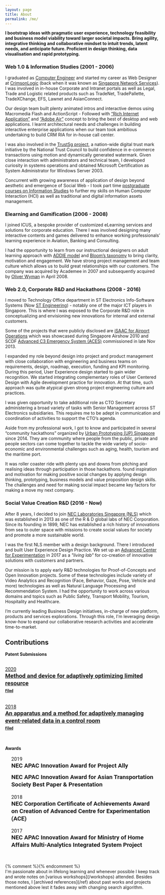 ```yaml
---
layout: page
title: About
permalink: /me/
---
```

<!-- <h2 class='sublead'> Social Value Design Practitioner </h2> -->

<!-- <h3 class='sublead'>Purpose driven Product Designer with over 20 years of experience based in Singapore. </h3> -->

**I bootstrap ideas with pragmatic user experience, technology feasibility and business model viability toward larger societal impacts. Bring agility, integrative thinking and collaborative mindset to intuit trends, latent needs, and anticipate future. Proficient in design thinking, data visualisation and rapid prototyping.**

### Web 1.0 & Information Studies (2001 - 2006)
I graduated as [Computer Engineer](https://www.ntu.edu.sg/) and started my career as Web Designer at [CrimsonLogic](https://www.crimsonlogic.com/) (back when it was known as [Singapore Network Services](https://hbr.org/1992/05/singapore-invests-in-the-nation-corporation)). I was involved in in-house Corporate and Intranet portals as well as Legal, Trade and Logistic related products such as TradeNet, TradePallette, TradeXChange, EFS, Lawnet and AsianConnect. 

<!-- During that period, Macromedia Dreamweaver and ["spacer.gif"](https://en.wikipedia.org/wiki/Spacer_GIF) were the way we did UI design. In 2003, [CSS Zen Garden](http://www.csszengarden.com/) appeared - inspiring designers to adopt cleaner HTML based on Web Standard. Combining CSS and JSP Tag Library, we developed primitive version of “Design System” to promote consistent and reusable user interfaces.  -->

Our design team built plenty animated intros and interactive demos using Macromedia Flash and ActionScript - Followed with [“Rich Internet Application”](https://en.wikipedia.org/wiki/Rich_web_application) and [“Adobe Air”](https://en.wikipedia.org/wiki/Adobe_AIR) concept to bring the best of desktop and web applications. I learnt architectural needs and challenges in building interactive enterprise applications when our team took ambitious undertaking to build CRM RIA for in-house call center. 

I was also involved in the [TrustSg project](https://www.imda.gov.sg/news-and-events/Media-Room/archived/ida/Media-Releases/2002/20061120095852), a nation-wide digital trust mark initiative by the National Trust Council to build confidence in e-commerce transactions using motion and dynamically generated watermark. Given close interaction with administrators and technical team, I developed curiosity in systems operations and obtained Microsoft Certification as System Administrator for Windows Server 2003.

Concurrent with growing awareness of application of design beyond aesthetic and emergence of Social Web - I took part time [postgraduate courses on Information Studies](https://www.ntu.edu.sg/education/graduate-programme/master-of-science-in-information-studies) to further my skills on Human Computer Interaction (HCI) as well as traditional and digital information assets management. 

### Elearning and Gamification (2006 - 2008)
I joined ICUS, a bespoke provider of customized eLearning services and solutions for corporate education. There I was involved designing many interactive contents and games delivered to enhance working professionals’ learning experience in Aviation, Banking and Consulting.

I had the opportunity to learn from our instructional designers on adult learning approach with [ADDIE model](https://opentextbc.ca/teachinginadigitalage/chapter/6-5-the-addie-model/) and [Bloom’s taxonomy](https://tips.uark.edu/using-blooms-taxonomy/) to bring clarity, motivation and engagement. We have strong project management and team culture which allows us to build great relationships with our customers. The company was acquired by Academee in 2007 and subsequently acquired by [Oliver Wyman](https://www.oliverwyman.com/media-center/2008/oliver-wyman-acquires-academee.html) in April 2008. 

### Web 2.0, Corporate R&D and Hackathons (2008 - 2016)
I moved to Technology Office department in ST Electronics Info-Software Systems (Now [ST Engineering](https://www.stengg.com/)) - notably one of the major ICT players in Singapore. This is where I was exposed to the Corporate R&D role in conceptualizing and envisioning new innovations for internal and external customers. 

Some of the projects that were publicly disclosed are [iSAAC for Airport Operations](https://apps.dtic.mil/sti/citations/ADA608625) which was showcased during Singapore Airshow 2010 and SCDF [Advanced C3 Emergency System (ACES)](https://www.dsta.gov.sg/latest-news/news-releases/news-releases-2009/fact-sheet-contract-signing-ceremony-for-scdfs-next-generation-command-and-control-system) commissioned in late Nov 2013. 

I expanded my role beyond design into project and product management with close collaboration with engineering and business teams on requirements, design, roadmap, execution, funding and KPI monitoring. During this period, User Experience design started to gain wider recognition. We started integrating complementary roles of User Centered Design with Agile development practice for innovation. At that time, such approach was quite atypical given strong project engineering culture and practices.

I was given opportunity to take additional role as CTO Secretary administering a broad variety of tasks with Senior Management across ST Electronics subsidiaries. This requires me to be adept in communication and coordination of activities to support the CTO’s agenda.

 <!-- with the local community UXSG established in 2012 and the General Assembly campus arrived in Singapore in 2015 -->


Aside from my professional work, I got to know and participated in several “community hackathons” organized by [Urban Prototyping (UP) Singapore](https://upsingapore.com/) since 2014. They are community where people from the public, private and people sectors can come together to tackle the wide variety of socio-economic and environmental challenges such as aging, health, tourism and the maritime port. 

It was roller coaster ride with plenty ups and downs from pitching and realising ideas through participation in those hackathons. found inspiration and motivation for making positive social changes by applying design thinking, prototyping, business models and value proposition design skills. The challenges and need for making social impact became key factors for making a move my next company. 

### Social Value Creation R&D (2016 - Now)
After 8 years, I decided to join [NEC Laboratories Singapore (NLS)](https://sg.nec.com/en_SG/about/about-nec-asia-pacific/nec-labs-singapore/index.html) which was established in 2013 as one of the R & D global labs of NEC Corporation. Since its founding in 1899, NEC has established a rich history of innovations from sea to outer space with missions to create social values for society and promote a more sustainable world.

I was the first NLS member with a design background. There I introduced and built User Experience Design Practice. We set up an [Advanced Center for Experimentation](https://www.nec.com/en/press/201708/global_20170803_01.html) in 2017 as a _"living lab"_ for co-creation of innovative solutions with customers and partners. 

Our mission is to apply early R&D technologies for Proof-of-Concepts and Open Innovation projects. Some of these technologies include variety of Video Analytics and Recognition (Face, Behavior, Gaze, Pose, Vehicle and more) technologies as well as Natural Language Processing and Recommendation System. I had the opportunity to work across various domains and topics such as Public Safety, Transport Mobility, Tourism, Hospitality and Healthcare. 

I’m currently leading Business Design initiatives, in-charge of new platform, products and services explorations. Through this role, I'm leveraging design know-how to expand our collaborative research activities and accelerate time-to-market. 


## Contributions
<!-- As member of R&D organisations, we put relentless pursuit of innovation. Following are notable initiatives that demonstrate our contributions toward Business and Social Value Creation Principles.  -->

<!-- - FY2019 : **NEC APAC Innovation Award for Project ALLY**
- 1H FY2019 : **NEC APAC Innovation Award for Asian Transportation Society (Best Paper and Presentation Award)**
- 1H FY2018 : **NEC Corporation Certificate of Achievements Award on Creation of Advanced Centre for Experimentation (ACE)**
- 2H FY2017 : **NEC APAC Innovation Award for  Ministry of Home Affairs Multi-Analytics Integrated System Project** -->


**Patent Submissions**
<div class="project__container">
    <div class="project__list">
       <a class="project__item" href="https://patents.google.com/patent/JP2021177379A/">
          <div class="project__date"><time datetime="">2020 </time></div>
          <div class="project__title">Method and device for adaptively optimizing limited resource <div class="project__subtitle">Filed</div></div>
        </a>
        <a class="project__item" href="https://patents.google.com/patent/WO2020049981A1/">
          <div class="project__date"><time datetime="">2018 </time></div>
          <div class="project__title">An apparatus and a method for adaptively managing event-related data in a control room  <div class="project__subtitle">Filed</div></div>
       </a>
    </div>
</div>


**Awards**
<div class="project__container" style="margin-bottom:2rem">
    <div class="project__list">
       <div class="project__item">
          <div class="project__date"><time datetime="">2019</time></div>
          <div class="project__title">NEC APAC Innovation Award for Project Ally</div>
          <div class="project__title">NEC APAC Innovation Award for Asian Transportation Society Best Paper & Presentation</div>
       </div>
      <div class="project__item">
          <div class="project__date"><time datetime="">2018</time></div>
          <div class="project__title">NEC Corporation Certificate of Achievements Award on Creation of Advanced Centre for Experimentation (ACE)</div>
       </div>
       <div class="project__item">
          <div class="project__date"><time datetime="">2017</time></div>
          <div class="project__title">NEC APAC Innovation Award for Ministry of Home Affairs Multi-Analytics Integrated System Project</div>
       </div>
     </div>
</div>
{% comment %}{% endcomment %}

<div class="custom-divider"></div>
I'm passionate about in lifelong learning and whenever possible I keep track and wrote notes on [various workshops](/workshops) attended. Besides those notes, I [archived references](/ref) about past works and projects mentioned above lest it fades away with changing search algorithm. 

<style>
.project__item {
   padding: 3px 20px;
}
.project__item .project__title, .project__item .project__date{
   font-size:1.2rem;
   margin:0;
   font-family:"Roboto", sans-serif;
}
.project__item .project__title{
   font-weight:600;
   line-height:1.5rem;
   margin-bottom:0.8rem;
}
.project__item .project__date{
   font-size:1rem;
}
.project__item .project__subtitle{
   font-size:0.75rem;
}
@media screen and (max-width: 49.99em) {
   .project__item .project__title, .project__item .project__date{
   font-size:1rem;
   }
}
</style>